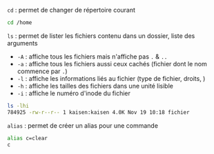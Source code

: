 `cd` : permet de changer de répertoire courant
```bash
cd /home
```

`ls` : permet de lister les fichiers contenu dans un dossier, liste des arguments
- `-A` : affiche tous les fichiers mais n'affiche pas `.`  & `..`
- `-a` : affiche tous les fichiers aussi ceux cachés (fichier dont le nom commence par `.`)
- `-l` : affiche les informations liés au fichier (type de fichier, droits, )
- `-h` : affiche les tailles des fichiers dans une unité lisible
- `-i` : affiche le numéro d'inode du fichier
```bash
ls -lhi
784925 -rw-r--r-- 1 kaisen:kaisen 4.0K Nov 19 10:18 fichier
```
`alias` : permet de créer un alias pour une commande 
```bash
alias c=clear
c
```

